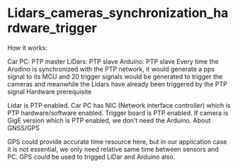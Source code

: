 # Lidars_cameras_synchronization_hardware_trigger
How it works:

Car PC: PTP master
LiDars: PTP slave
Arduino: PTP slave
Every time the Arudino is synchronized with the PTP network, it would generate a pps signal to its MCU and 20 trigger signals would be generated to trigger the cameras and meanwhile the Lidars have already been triggered by the PTP signal
Hardware prerequisite

Lidar is PTP enabled.
Car PC has NIC (Network interface controller) which is PTP hardware/software enabled.
Trigger board is PTP enabled.
If camera is GigE version which is PTP enabled, we don’t need the Arduino.
About GNSS/GPS

GPS could provide accurate time resource here, but in our application case it is not essential, we only need relative same time between sensors and PC.
GPS could be used to trigged LiDar and Arduino also.
